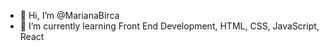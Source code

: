 - 👋 Hi, I’m @MarianaBirca
- 🌱 I’m currently learning Front End Development, HTML, CSS, JavaScript, React

<!---
MarianaBirca/MarianaBirca is a ✨ special ✨ repository because its `README.md` (this file) appears on your GitHub profile.
You can click the Preview link to take a look at your changes.
--->
